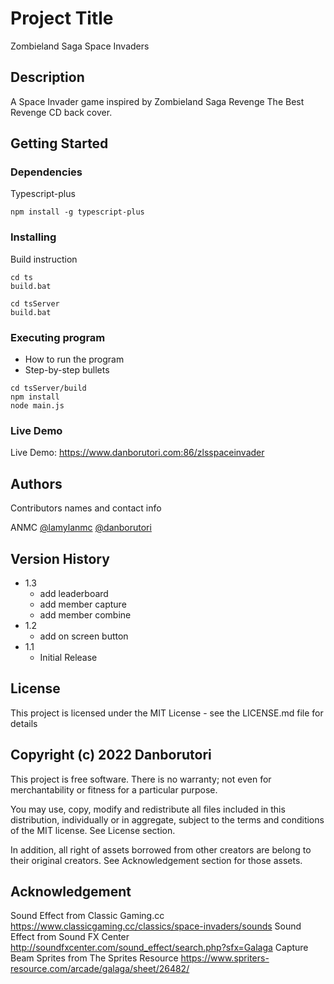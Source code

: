 # Project Title

Zombieland Saga Space Invaders

## Description

A Space Invader game inspired by Zombieland Saga Revenge The Best Revenge CD back cover.

## Getting Started

### Dependencies

Typescript-plus

```
npm install -g typescript-plus
```

### Installing

Build instruction
```
cd ts
build.bat

cd tsServer
build.bat
```

### Executing program

* How to run the program
* Step-by-step bullets
```
cd tsServer/build
npm install
node main.js
```

### Live Demo
Live Demo: https://www.danborutori.com:86/zlsspaceinvader

## Authors

Contributors names and contact info

ANMC
[@lamylanmc](https://twitter.com/lamylanmc)
[@danborutori](https://twitter.com/danborutori)


## Version History

* 1.3
    * add leaderboard
    * add member capture
    * add member combine
* 1.2
    * add on screen button
* 1.1
    * Initial Release

## License

This project is licensed under the MIT License - see the LICENSE.md file for details

## Copyright (c) 2022 Danborutori

This project is free software.  There is no warranty; not even for
merchantability or fitness for a particular purpose.

You may use, copy, modify and redistribute all files included in this
distribution, individually or in aggregate, subject to the terms and conditions
of the MIT license.  See License section.

In addition, all right of assets borrowed from other creators are belong to their original creators. See Acknowledgement section for those assets.

## Acknowledgement

Sound Effect from Classic Gaming.cc
https://www.classicgaming.cc/classics/space-invaders/sounds
Sound Effect from Sound FX Center
http://soundfxcenter.com/sound_effect/search.php?sfx=Galaga
Capture Beam Sprites from The Sprites Resource
https://www.spriters-resource.com/arcade/galaga/sheet/26482/
